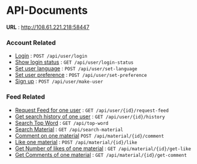 # API-Documents

**URL** : http://108.61.221.218:58447

### Account Related

* [Login](api/user/login.md) : `POST /api/user/login`
* [Show login status](user/login-status.md) : `GET /api/user/login-status`
* [Set user language](user/set-language.md) : `POST /api/user/set-language`
* [Set user preference](user/set-preference.md) : `POST /api/user/set-preference`
* [Sign up](user/make-user.md) : `POST /api/user/make-user`

### Feed Related

* [Request Feed for one user](api/user/{id}/request-feed.md) : `GET /api/user/{id}/request-feed`
* [Get search history of one user](api/user/{id}/history.md) : `GET /api/user/{id}/history`
* [Search Top Word](api/top-word.md) : `GET /api/top-word`
* [Search Material](api/search-material.md) : `GET /api/search-material`
* [Comment on one material](api/material/{id}/comment.md) `POST /api/material/{id}/comment`
* [Like one material](api/material/{id}/like.md) : `POST /api/material/{id}/like`
* [Get Number of likes of one material](api/material/{id}/get-like.md) : `GET /api/material/{id}/get-like`
* [Get Comments of one material](api/material/{id}/get-comment.md) : `GET /api/material/{id}/get-comment`